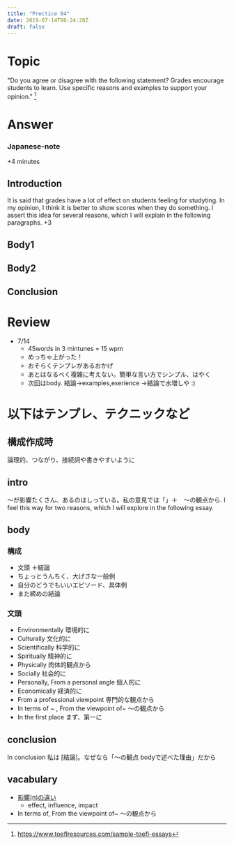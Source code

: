 ```yaml
---
title: "Prectice 04"
date: 2019-07-14T06:24:28Z
draft: false
---
```


# Topic
"Do you agree or disagree with the following statement? Grades encourage students to learn. Use specific reasons and examples to support your opinion."
[^quoted from]

[^quoted from]: https://www.toeflresources.com/sample-toefl-essays

# Answer
### Japanese-note
+4 minutes
## Introduction
It is said that grades have a lot of effect on students feeling for studyting. In my opinion, I think it is better to show scores when they do something. I assert this idea for several reasons, which I will explain in the following paragraphs. +3

## Body1

## Body2

## Conclusion

# Review
* 7/14
  * 45words in 3 mintunes = 15 wpm 
  * めっちゃ上がった！
  * おそらくテンプレがあるおかげ
  * あとはなるべく複雑に考えない。簡単な言い方でシンプル、はやく
  * 次回はbody. 結論→examples,exerience →結論で水増しや :)

# 以下はテンプレ、テクニックなど
## 構成作成時
論理的、つながり、接続詞や書きやすいように

## intro
〜が影響たくさん、あるのはしっている。私の意見では「」＋　〜の観点から. I feel this way for two reasons, which I will explore in the following essay.

## body
### 構成
* 文頭 ＋結論
* ちょっとうんちく、大げさな一般例
* 自分のどうでもいいエピソード、具体例
* また締めの結論

### 文頭
* Environmentally 環境的に
* Culturally 文化的に
* Scientifically 科学的に
* Spiritually 精神的に
* Physically 肉体的観点から
* Socially 社会的に
* Personally, From a personal angle 個人的に
* Economically 経済的に
* From a professional viewpoint 専門的な観点から
* In terms of ~ , From the viewpoint of~ 〜の観点から
* In the first place まず、第一に


## conclusion
In conclusion 私は [結論]。なぜなら「〜の観点 bodyで述べた理由」だから

## vacabulary
* [影響(n)の違い](https://je.at.webry.info/201209/article_29.html)
  * effect, influence, impact 
* In terms of, From the viewpoint of~ 〜の観点から